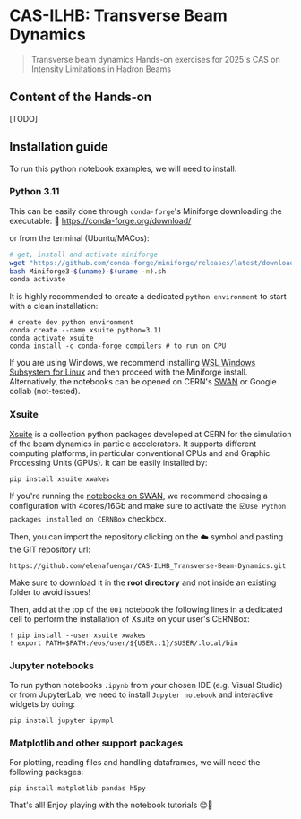 # CAS-ILHB: Transverse Beam Dynamics
> Transverse beam dynamics Hands-on exercises for 2025's CAS on Intensity Limitations in Hadron Beams 

## Content of the Hands-on

[TODO]

## Installation guide

To run this python notebook examples, we will need to install:

### Python 3.11

This can be easily done through `conda-forge`'s Miniforge downloading the executable:
🔗 https://conda-forge.org/download/ 

or from the terminal (Ubuntu/MACos):
```bash
# get, install and activate miniforge
wget "https://github.com/conda-forge/miniforge/releases/latest/download/Miniforge3-$(uname)-$(uname -m).sh"
bash Miniforge3-$(uname)-$(uname -m).sh
conda activate
```
It is highly recommended to create a dedicated `python environment` to start with a clean installation:
```
# create dev python environment
conda create --name xsuite python=3.11
conda activate xsuite
conda install -c conda-forge compilers # to run on CPU
```

If you are using Windows, we recommend installing [WSL Windows Subsystem for Linux](https://learn.microsoft.com/en-us/windows/wsl/install) and then proceed with the Miniforge install. Alternatively, the notebooks can be opened on CERN's [SWAN](https://swan.web.cern.ch/swan/) or Google collab (not-tested).

### Xsuite
  
[Xsuite](https://xsuite.readthedocs.io/en/latest/) is a collection python packages developed at CERN for the simulation of the beam dynamics in particle accelerators. It supports different computing platforms, in particular conventional CPUs and and Graphic Processing Units (GPUs). It can be easily installed by:
```
pip install xsuite xwakes
```

If you're running the [notebooks on SWAN](https://swan.web.cern.ch/), we recommend choosing a configuration with 4cores/16Gb and make sure to activate the ☑️`Use Python packages installed on CERNBox` checkbox.

Then, you can import the repository clicking on the ☁️ symbol and pasting the GIT repository url: 

```
https://github.com/elenafuengar/CAS-ILHB_Transverse-Beam-Dynamics.git
```
Make sure to download it in the **root directory** and not inside an existing folder to avoid issues!

Then, add at the top of the `001` notebook the following lines in a dedicated cell to perform the installation of Xsuite on your user's CERNBox:
```
! pip install --user xsuite xwakes
! export PATH=$PATH:/eos/user/${USER::1}/$USER/.local/bin
```

### Jupyter notebooks
To run python notebooks `.ipynb` from your chosen IDE (e.g. Visual Studio) or from JupyterLab, we need to install `Jupyter notebook` and interactive widgets by doing:
```
pip install jupyter ipympl 
```

### Matplotlib and other support packages
For plotting, reading files and handling dataframes, we will need the following packages:
```
pip install matplotlib pandas h5py
```

That's all! Enjoy playing with the notebook tutorials 😊🚀
  
